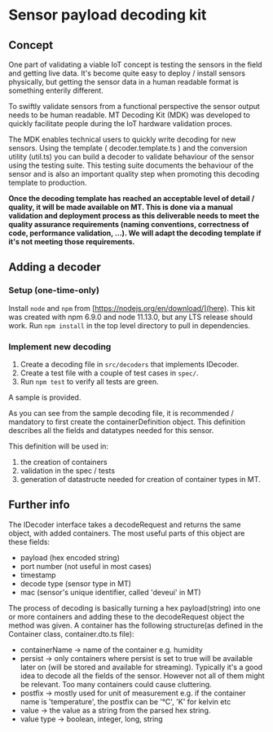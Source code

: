# Sensor payload decoding kit

## Concept

One part of validating a viable IoT concept is testing the sensors in the field and getting live data.
It's become quite easy to deploy / install sensors physically, but getting the sensor data in a human readable format is something enterily different.

To swiftly validate sensors from a functional perspective the sensor output needs to be human readable. 
MT Decoding Kit (MDK) was developed to quickly facilitate people during the IoT hardware validation proces.

The MDK enables technical users to quickly write decoding for new sensors.
Using the template ( decoder.template.ts ) and the conversion utility (util.ts) you can build a decoder to validate behaviour of the sensor using the testing suite. 
This testing suite documents the behaviour of the sensor and is also an important quality step when promoting this decoding template to production. 

**Once the decoding template has reached an acceptable level of detail / quality, it will be made available on MT.  This is done via a manual validation and deployment process as this deliverable needs to meet the quality assurance requirements (naming conventions, correctness of code, performance validation, ...).  We will adapt the decoding template if it's not meeting those requirements.**


## Adding a decoder


 

### Setup (one-time-only)
Install `node` and `npm` from [https://nodejs.org/en/download/](here).
This kit was created with npm 6.9.0 and node 11.13.0, but any LTS release should work.
Run `npm install` in the top level directory to pull in dependencies.
### Implement new decoding
1. Create a decoding file in `src/decoders` that implements IDecoder.
2. Create a test file with a couple of test cases in `spec/`.
3. Run `npm test` to verify all tests are green.

A sample is provided. 

As you can see from the sample decoding file, it is recommended / mandatory to first create the containerDefinition object.
This definition describes all the fields and datatypes needed for this sensor.

This definition will be used in:
1. the creation of containers
2. validation in the spec / tests
3. generation of datastructe needed for creation of container types in MT.


## Further info
The IDecoder interface takes a decodeRequest and returns the same object, with added containers.
The most useful parts of this object are these fields:
  - payload (hex encoded string)
  - port number (not useful in most cases)
  - timestamp
  - decode type (sensor type in MT)
  - mac (sensor's unique identifier, called 'deveui' in MT)

The process of decoding is basically turning a hex payload(string) into one or more containers and adding these to the decodeRequest object the method was given.
A container has the following structure(as defined in the Container class, container.dto.ts file):
  - containerName -> name of the container e.g. humidity
  - persist -> only containers where persist is set to true will be available later on (will be stored and available for streaming). Typically it's a good idea to decode all the fields of the sensor. However not all of them might be relevant. Too many containers could cause cluttering.
  - postfix -> mostly used for unit of measurement e.g. if the container name is 'temperature', the postfix can be '℃', 'K' for kelvin etc
  - value -> the value as a string from the parsed hex string.
  - value type -> boolean, integer, long, string
  


